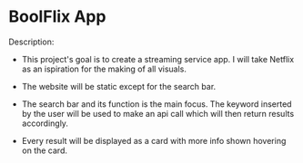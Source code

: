 # BoolFlix App

Description:

* This project's goal is to create a streaming service app. I will take Netflix as an ispiration for the making of all visuals.

* The website will be static except for the search bar.
* The search bar and its function is the main focus. The keyword inserted by the user will be used to make an api call which will then return results accordingly.
* Every result will be displayed as a card with more info shown hovering on the card.


